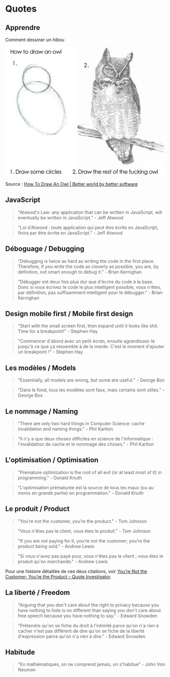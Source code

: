 # Quotes

## Apprendre

Comment dessiner un hibou

![How to draw an owl](img/how-to-draw-an-owl.jpg)

Source : [How To Draw An Owl | Better world by better software](https://glebbahmutov.com/blog/how-to-draw-an-owl/)

## JavaScript

> "Atwood's Law: any application that can be written in JavaScript, will eventually be written in JavaScript." - Jeff Atwood

> "Loi d'Atwood : toute application qui peut être écrite en JavaScript, finira par être écrite en JavaScript." - Jeff Atwood

## Déboguage / Debugging

> "Debugging is twice as hard as writing the code in the first place. Therefore, if you write the code as cleverly as possible, you are, by definition, not smart enough to debug it." - Brian Kernighan

> "Débugger est deux fois plus dur que d'écrire du code à la base. Donc si vous écrivez le code le plus intelligent possible, vous n'êtes, par définition, pas suffisamment intelligent pour le débugger." - Brian Kernighan

## Design mobile first / Mobile first design

> "Start with the small screen first, then expand until it looks like shit. Time for a breakpoint!" - Stephen Hay

> "Commencer d'abord avec un petit écran, ensuite agrandissez-le jusqu'à ce que ça ressemble à de la merde. C'est le moment d'ajouter un breakpoint !" - Stephen Hay

## Les modèles / Models

> "Essentially, all models are wrong, but some are useful." - George Box

> "Dans le fond, tous les modèles sont faux, mais certains sont utiles." - George Box

## Le nommage / Naming

> "There are only two hard things in Computer Science: cache invalidation and naming things." - Phil Karlton

> "Il n'y a que deux choses difficiles en science de l'informatique : l'invalidation de cache et le nommage des choses." - Phil Karlton

## L'optimisation / Optimisation

> "Premature optimization is the root of all evil (or at least most of it) in programming." - Donald Knuth

> "L'optimisation prématurée est la source de tous les maux (ou au moins en grande partie) en programmation." - Donald Knuth

## Le produit / Product

> "You’re not the customer, you’re the product." - Tom Johnson

> "Vous n'êtes pas le client, vous êtes le produit." - Tom Johnson

> "If you are not paying for it, you’re not the customer; you’re the product being sold." - Andrew Lewis

> "Si vous n'avez pas payé pour, vous n'êtes pas le client ; vous êtes le produit qu'on marchande." - Andrew Lewis

Pour une histoire détaillée de ces deux citations, voir [You’re Not the Customer; You’re the Product – Quote Investigator](https://quoteinvestigator.com/2017/07/16/product/).

## La liberté / Freedom

> "Arguing that you don't care about the right to privacy because you have nothing to hide is no different than saying you don't care about free speech because you have nothing to say." -  Edward Snowden

> "Prétendre qu'on se fiche du droit à l'intimité parce qu'on n'a rien à cacher n'est pas différent de dire qu'on se fiche de la liberté d'expression parce qu'on n'a rien à dire." - Edward Snowden

## Habitude

> "En mathématiques, on ne comprend jamais, on s'habitue" - John Von Neuman

